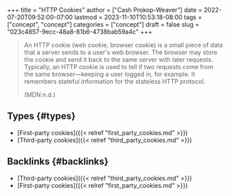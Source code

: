 +++
title = "HTTP Cookies"
author = ["Cash Prokop-Weaver"]
date = 2022-07-20T09:52:00-07:00
lastmod = 2023-11-10T10:53:18-08:00
tags = ["concept", "concept"]
categories = ["concept"]
draft = false
slug = "023c4857-9ecc-48a8-81b6-4738bab59a4c"
+++

> An HTTP cookie (web cookie, browser cookie) is a small piece of data that a server sends to a user's web browser. The browser may store the cookie and send it back to the same server with later requests. Typically, an HTTP cookie is used to tell if two requests come from the same browser—keeping a user logged in, for example. It remembers stateful information for the stateless HTTP protocol.
>
> (MDN n.d.)


## Types {#types}

-   [First-party cookies]({{< relref "first_party_cookies.md" >}})
-   [Third-party cookies]({{< relref "third_party_cookies.md" >}})


## Backlinks {#backlinks}

-   [Third-party cookies]({{< relref "third_party_cookies.md" >}})
-   [First-party cookies]({{< relref "first_party_cookies.md" >}})

